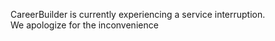CareerBuilder is currently experiencing a service interruption.  
We apologize for the inconvenience